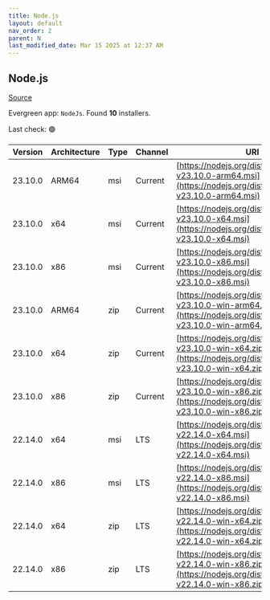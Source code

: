 ```yaml
---
title: Node.js
layout: default
nav_order: 2
parent: N
last_modified_date: Mar 15 2025 at 12:37 AM
---
```


## Node.js

[Source](https://nodejs.org/)

Evergreen app: `NodeJs`. Found **10** installers.

Last check: 🟢

| Version | Architecture | Type | Channel | URI                                                                                                                          |
| ------- | ------------ | ---- | ------- | ---------------------------------------------------------------------------------------------------------------------------- |
| 23.10.0 | ARM64        | msi  | Current | [https://nodejs.org/dist/v23.10.0/node-v23.10.0-arm64.msi](https://nodejs.org/dist/v23.10.0/node-v23.10.0-arm64.msi)         |
| 23.10.0 | x64          | msi  | Current | [https://nodejs.org/dist/v23.10.0/node-v23.10.0-x64.msi](https://nodejs.org/dist/v23.10.0/node-v23.10.0-x64.msi)             |
| 23.10.0 | x86          | msi  | Current | [https://nodejs.org/dist/v23.10.0/node-v23.10.0-x86.msi](https://nodejs.org/dist/v23.10.0/node-v23.10.0-x86.msi)             |
| 23.10.0 | ARM64        | zip  | Current | [https://nodejs.org/dist/v23.10.0/node-v23.10.0-win-arm64.zip](https://nodejs.org/dist/v23.10.0/node-v23.10.0-win-arm64.zip) |
| 23.10.0 | x64          | zip  | Current | [https://nodejs.org/dist/v23.10.0/node-v23.10.0-win-x64.zip](https://nodejs.org/dist/v23.10.0/node-v23.10.0-win-x64.zip)     |
| 23.10.0 | x86          | zip  | Current | [https://nodejs.org/dist/v23.10.0/node-v23.10.0-win-x86.zip](https://nodejs.org/dist/v23.10.0/node-v23.10.0-win-x86.zip)     |
| 22.14.0 | x64          | msi  | LTS     | [https://nodejs.org/dist/v22.14.0/node-v22.14.0-x64.msi](https://nodejs.org/dist/v22.14.0/node-v22.14.0-x64.msi)             |
| 22.14.0 | x86          | msi  | LTS     | [https://nodejs.org/dist/v22.14.0/node-v22.14.0-x86.msi](https://nodejs.org/dist/v22.14.0/node-v22.14.0-x86.msi)             |
| 22.14.0 | x64          | zip  | LTS     | [https://nodejs.org/dist/v22.14.0/node-v22.14.0-win-x64.zip](https://nodejs.org/dist/v22.14.0/node-v22.14.0-win-x64.zip)     |
| 22.14.0 | x86          | zip  | LTS     | [https://nodejs.org/dist/v22.14.0/node-v22.14.0-win-x86.zip](https://nodejs.org/dist/v22.14.0/node-v22.14.0-win-x86.zip)     |
